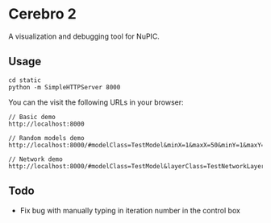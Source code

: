 # Cerebro 2

A visualization and debugging tool for NuPIC.

## Usage

    cd static
    python -m SimpleHTTPServer 8000

You can the visit the following URLs in your browser:

    // Basic demo
    http://localhost:8000

    // Random models demo
    http://localhost:8000/#modelClass=TestModel&minX=1&maxX=50&minY=1&maxY=25&minZ=3&maxZ=5

    // Network demo
    http://localhost:8000/#modelClass=TestModel&layerClass=TestNetworkLayer&loadLayersTimeoutDuration=500

## Todo

* Fix bug with manually typing in iteration number in the control box
